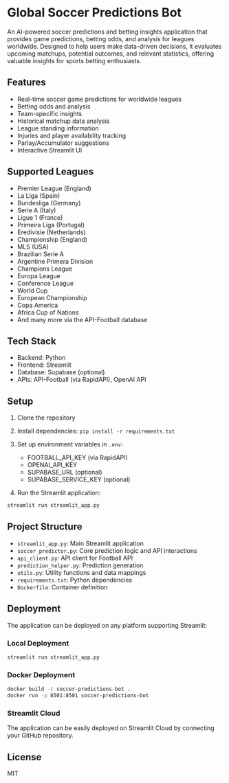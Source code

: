 # Global Soccer Predictions Bot

An AI-powered soccer predictions and betting insights application that provides game predictions, betting odds, and analysis for leagues worldwide. Designed to help users make data-driven decisions, it evaluates upcoming matchups, potential outcomes, and relevant statistics, offering valuable insights for sports betting enthusiasts.

## Features
- Real-time soccer game predictions for worldwide leagues
- Betting odds and analysis
- Team-specific insights
- Historical matchup data analysis
- League standing information
- Injuries and player availability tracking
- Parlay/Accumulator suggestions
- Interactive Streamlit UI

## Supported Leagues
- Premier League (England)
- La Liga (Spain)
- Bundesliga (Germany)
- Serie A (Italy)
- Ligue 1 (France)
- Primeira Liga (Portugal)
- Eredivisie (Netherlands)
- Championship (England)
- MLS (USA)
- Brazilian Serie A
- Argentine Primera Division
- Champions League
- Europa League
- Conference League
- World Cup
- European Championship
- Copa America
- Africa Cup of Nations
- And many more via the API-Football database

## Tech Stack
- Backend: Python
- Frontend: Streamlit
- Database: Supabase (optional)
- APIs: API-Football (via RapidAPI), OpenAI API

## Setup
1. Clone the repository
2. Install dependencies: `pip install -r requirements.txt`
3. Set up environment variables in `.env`:
   - FOOTBALL_API_KEY (via RapidAPI)
   - OPENAI_API_KEY
   - SUPABASE_URL (optional)
   - SUPABASE_SERVICE_KEY (optional)

4. Run the Streamlit application:
```python
streamlit run streamlit_app.py
```

## Project Structure
- `streamlit_app.py`: Main Streamlit application 
- `soccer_predictor.py`: Core prediction logic and API interactions
- `api_client.py`: API client for Football API
- `prediction_helper.py`: Prediction generation
- `utils.py`: Utility functions and data mappings
- `requirements.txt`: Python dependencies
- `Dockerfile`: Container definition

## Deployment
The application can be deployed on any platform supporting Streamlit:

### Local Deployment
```bash
streamlit run streamlit_app.py
```

### Docker Deployment
```bash
docker build -t soccer-predictions-bot .
docker run -p 8501:8501 soccer-predictions-bot
```

### Streamlit Cloud
The application can be easily deployed on Streamlit Cloud by connecting your GitHub repository.

## License
MIT